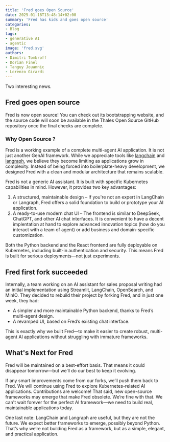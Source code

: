 ```yaml
---
title: 'Fred goes Open Source'
date: 2025-01-18T13:48:14+02:00
summary: 'Fred has kids and goes open source'
categories:
- Blog
tags:
- generative AI
- agentic
image: 'fred.svg'
authors: 
- Dimitri Tombroff
- Dorian Finel
- Tanguy Jouannic
- Lorenzo Girardi
---
```


Two interesting news. 

## Fred goes open source

Fred is now open source! You can check out its bootstrapping website, and the source code will soon be available in the Thales Open Source GitHub repository once the final checks are complete.

### Why Open Source ?

Fred is a working example of a complete multi-agent AI application. It is not just another GenAI framework. While we appreciate tools like [langchain](https://www.langchain.com/) and [langraph](https://www.langchain.com/langgraph), we believe they become limiting as applications grow in complexity. Instead of being forced into boilerplate-heavy development, we designed Fred with a clean and modular architecture that remains scalable.

Fred is not a generic AI assistant. It is built with specific Kubernetes capabilities in mind. However, it provides two key advantages:

1. A structured, maintainable design – If you're not an expert in LangChain or Langraph, Fred offers a solid foundation to build or prototype your AI application.
2. A ready-to-use modern chat UI – The frontend is similar to DeepSeek, ChatGPT, and other AI chat interfaces. It is convenient to have a decent implentation at hand to explore advanced innovation topics (how do you interact with a team of agent) or add business and domain-specific customization.

Both the Python backend and the React frontend are fully deployable on Kubernetes, including built-in authentication and security. This means Fred is built for serious deployments—not just experiments.


## Fred first fork succeeded

Internally, a team working on an AI assistant for sales proposal writing had an initial implementation using Streamlit, LangChain, OpenSearch, and MinIO. They decided to rebuild their project by forking Fred, and in just one week, they had:

- A simpler and more maintainable Python backend, thanks to Fred’s multi-agent design.
- A revamped UI, based on Fred’s existing chat interface.

This is exactly why we built Fred—to make it easier to create robust, multi-agent AI applications without struggling with immature frameworks.

## What's Next for Fred

Fred will be maintained on a best-effort basis. That means it could disappear tomorrow—but we’ll do our best to keep it evolving.

If any smart improvements come from our forks, we’ll push them back to Fred.
We will continue using Fred to explore Kubernetes-related AI applications.
Contributions are welcome!
That said, new open-source frameworks may emerge that make Fred obsolete. We’re fine with that. We can't wait forever for the perfect AI framework—we need to build real, maintainable applications today.

One last note: LangChain and Langraph are useful, but they are not the future. We expect better frameworks to emerge, possibly beyond Python. That’s why we’re not building Fred as a framework, but as a simple, elegant, and practical application.
